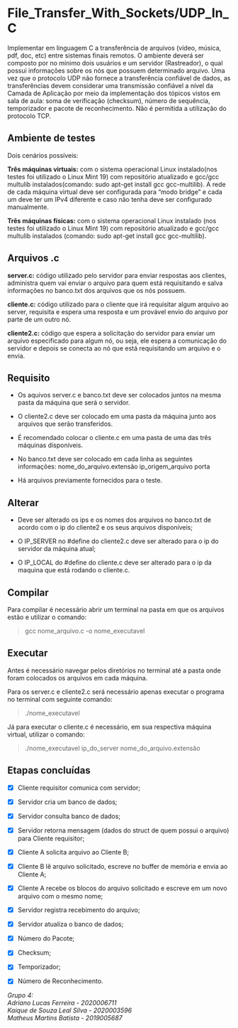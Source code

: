 # File_Transfer_With_Sockets/UDP_In_C
  Implementar em linguagem C a transferência de arquivos (vídeo, música, pdf, doc, etc) entre sistemas finais remotos. O ambiente deverá ser composto por no mínimo dois usuários e um servidor (Rastreador), o qual possui informações sobre os nós que possuem determinado arquivo. Uma vez que o protocolo UDP não fornece a transferência confiável de dados, as transferências devem considerar uma transmissão confiável a nível da Camada de Aplicação por meio da implementação dos tópicos vistos em sala de aula: soma de verificação (checksum), número de sequência, temporizador e pacote de reconhecimento. Não é permitida a utilização do protocolo TCP.

## Ambiente de testes
  Dois cenários possíveis: 

**Três máquinas virtuais:** com o sistema operacional Linux instalado(nos testes foi utilizado o Linux Mint 19) com repositório atualizado e gcc/gcc multulib instalados(comando: sudo apt-get install gcc gcc-multilib). A rede de cada máquina virtual deve ser configurada para “modo bridge” e cada um deve ter um IPv4 diferente e caso não tenha deve ser configurado manualmente.

**Três máquinas físicas:** com o sistema operacional Linux instalado (nos testes foi utilizado o Linux Mint 19) com repositório atualizado e gcc/gcc multulib instalados (comando: sudo apt-get install gcc gcc-multilib).

## Arquivos .c
**server.c:** código utilizado pelo servidor para enviar respostas aos clientes, administra quem vai enviar o arquivo para quem está requisitando e salva informações no banco.txt dos arquivos que os nós possuem.

**cliente.c:** código utilizado para o cliente que irá requisitar algum arquivo ao server, requisita e espera uma resposta e um provável envio do arquivo por parte de um outro nó.

**cliente2.c:** código que espera a solicitação do servidor para enviar um arquivo especificado para algum nó, ou seja, ele espera a comunicação do servidor e depois se conecta ao nó que está requisitando um arquivo e o envia.



## Requisito
- Os aquivos server.c e banco.txt deve ser colocados juntos na mesma pasta da máquina que será o servidor.

- O cliente2.c deve ser colocado em uma pasta da máquina junto aos arquivos que serão transferidos.

- É recomendado colocar o cliente.c em uma pasta de uma das três máquinas disponíveis.

- No banco.txt deve ser colocado em cada linha as seguintes informações:
nome_do_arquivo.extensão ip_origem_arquivo porta

- Há arquivos previamente fornecidos para o teste.

## Alterar
- Deve ser alterado os ips e os nomes dos arquivos no banco.txt de acordo com o ip do cliente2 e os seus arquivos disponíveis;

- O IP_SERVER no #define do cliente2.c deve ser alterado para o ip do servidor da máquina atual;

- O IP_LOCAL do #define do cliente.c deve ser alterado para o ip da maquina que está rodando o cliente.c.

## Compilar
Para compilar é necessário abrir um terminal na pasta em que os arquivos estão e utilizar o comando:

> gcc nome_arquivo.c -o nome_executavel

## Executar
Antes é necessário navegar pelos diretórios no terminal até a pasta onde foram colocados os arquivos em cada máquina.

Para os server.c e cliente2.c será necessário apenas executar o programa no terminal com seguinte comando:

> ./nome_executavel

Já para executar o cliente.c é necessário, em sua respectiva máquina virtual, utilizar o comando:

> ./nome_executavel ip_do_server nome_do_arquivo.extensão


## Etapas concluídas
- [x] Cliente requisitor comunica com servidor;
- [x] Servidor cria um banco de dados;
- [x] Servidor consulta banco de dados;
- [x] Servidor retorna mensagem (dados do struct de quem possui o arquivo) para Cliente requisitor;
- [x] Cliente A solicita arquivo ao Cliente B;
- [x] Cliente B lê arquivo solicitado, escreve no buffer de memória e envia ao Cliente A;
- [x] Cliente A recebe os blocos do arquivo solicitado e escreve em um novo arquivo com o mesmo nome;
- [x] Servidor registra recebimento do arquivo;
- [x] Servidor atualiza o banco de dados;
- [x] Número do Pacote;
- [x] Checksum;
- [x] Temporizador;
- [x] Número de Reconhecimento.


*Grupo 4:<br>
Adriano Lucas Ferreira - 2020006711<br>
Kaique de Souza Leal Silva - 2020003596 <br>
Matheus Martins Batista - 2019005687<br>*